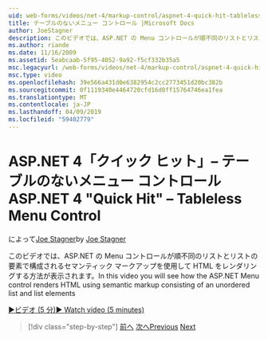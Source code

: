 ```yaml
---
uid: web-forms/videos/net-4/markup-control/aspnet-4-quick-hit-tableless-menu-control
title: テーブルのないメニュー コントロール |Microsoft Docs
author: JoeStagner
description: このビデオでは、ASP.NET の Menu コントロールが順不同のリストとリストの要素で構成されるセマンティック マークアップを使用して HTML をレンダリングする方法が表示されます。
ms.author: riande
ms.date: 11/16/2009
ms.assetid: 5eabcaab-5f95-4052-9a92-f5cf332b35a5
msc.legacyurl: /web-forms/videos/net-4/markup-control/aspnet-4-quick-hit-tableless-menu-control
msc.type: video
ms.openlocfilehash: 39e566a431d0e6382954c2cc2773451d20bc382b
ms.sourcegitcommit: 0f1119340e4464720cfd16d0ff15764746ea1fea
ms.translationtype: MT
ms.contentlocale: ja-JP
ms.lasthandoff: 04/09/2019
ms.locfileid: "59402779"
---
```

# <a name="aspnet-4-quick-hit--tableless-menu-control"></a><span data-ttu-id="c985f-103">ASP.NET 4「クイック ヒット」– テーブルのないメニュー コントロール</span><span class="sxs-lookup"><span data-stu-id="c985f-103">ASP.NET 4 "Quick Hit" – Tableless Menu Control</span></span>

<span data-ttu-id="c985f-104">によって[Joe Stagner](https://github.com/JoeStagner)</span><span class="sxs-lookup"><span data-stu-id="c985f-104">by [Joe Stagner](https://github.com/JoeStagner)</span></span>

<span data-ttu-id="c985f-105">このビデオでは、ASP.NET の Menu コントロールが順不同のリストとリストの要素で構成されるセマンティック マークアップを使用して HTML をレンダリングする方法が表示されます。</span><span class="sxs-lookup"><span data-stu-id="c985f-105">In this video you will see how the ASP.NET Menu control renders HTML using semantic markup consisting of an unordered list and list elements</span></span> 

[<span data-ttu-id="c985f-106">&#9654;ビデオ (5 分)</span><span class="sxs-lookup"><span data-stu-id="c985f-106">&#9654; Watch video (5 minutes)</span></span>](https://channel9.msdn.com/Blogs/ASP-NET-Site-Videos/aspnet-4-quick-hit-tableless-menu-control)

> [!div class="step-by-step"]
> <span data-ttu-id="c985f-107">[前へ](aspnet-4-quick-hit-table-free-templated-controls.md)
> [次へ](aspnet-4-quick-hit-hidden-field-divs.md)</span><span class="sxs-lookup"><span data-stu-id="c985f-107">[Previous](aspnet-4-quick-hit-table-free-templated-controls.md)
[Next](aspnet-4-quick-hit-hidden-field-divs.md)</span></span>

